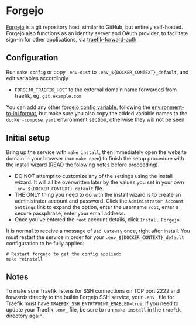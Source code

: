 # Forgejo

[Forgejo](https://forgejo.org/) is a git repository host, similar to GitHub, but
entirely self-hosted. Forgejo also functions as an identity server and OAuth
provider, to facilitate sign-in for other applications, via
[traefik-forward-auth](../traefik-forward-auth)

## Configuration

Run `make config` or copy `.env-dist` to
`.env_${DOCKER_CONTEXT}_default`, and edit variables accordingly.

 * `FORGEJO_TRAEFIK_HOST` to the external domain name forwarded from traefik, eg.
   `git.example.com`

You can add any other [forgejo config
variable](https://forgejo.org/docs/latest/admin/config-cheat-sheet/), following the
[environment-to-ini
format](https://codeberg.org/forgejo/forgejo/src/branch/forgejo/contrib/environment-to-ini),
but make sure you also copy the added variable names to the
`docker-compose.yaml` environment section, otherwise they will not be seen.

## Initial setup

Bring up the service with `make install`, then immediately open the
website domain in your browser (run `make open`) to finish the setup
procedure with the install wizard (READ the folowing notes before
proceeding).

 * DO NOT attempt to customize any of the settings using the install
   wizard. It will all be overwritten later by the values you set in
   your own `.env_${DOCKER_CONTEXT}_default` file.
 * THE ONLY thing you need to do with the install wizard is to create an
   administrator account and password. Click the `Administrator Account
   Settings` link to expand the option, enter the username `root`, enter a
   secure passphrase, enter your email address.
 * Once you've entered the `root` account details, click `Install Forgejo`.

It is normal to receive a message of `Bad Gateway` once, right after
install. You must restart the service in order for your
`.env_${DOCKER_CONTEXT}_default` configuration to be fully applied:

```
# Restart forgejo to get the config applied:
make reinstall
```

## Notes

To make sure Traefik listens for SSH connections on TCP port 2222 and
forwards directly to the builtin Forgejo SSH service, your `.env_` file for
Traefik must have `TRAEFIK_SSH_ENTRYPOINT_ENABLED=true`. If you need to
update your Traefik `.env_` file, be sure to run `make install` in the
`traefik` directory again.
